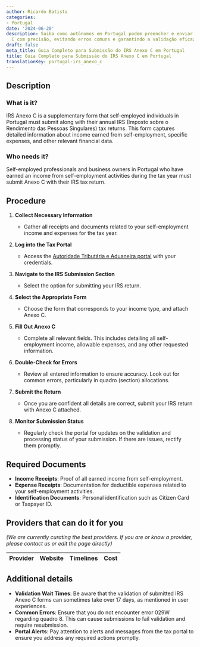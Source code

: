 ```yaml
---
author: Ricardo Batista
categories:
- Portugal
date: '2024-06-20'
description: Saiba como autônomos em Portugal podem preencher e enviar o IRS Anexo
  C com precisão, evitando erros comuns e garantindo a validação eficaz.
draft: false
meta_title: Guia Completo para Submissão do IRS Anexo C em Portugal
title: Guia Completo para Submissão do IRS Anexo C em Portugal
translationKey: portugal-irs_anexo_c
---
```



## Description
### What is it?
IRS Anexo C is a supplementary form that self-employed individuals in Portugal must submit along with their annual IRS (Imposto sobre o Rendimento das Pessoas Singulares) tax returns. This form captures detailed information about income earned from self-employment, specific expenses, and other relevant financial data.

### Who needs it?
Self-employed professionals and business owners in Portugal who have earned an income from self-employment activities during the tax year must submit Anexo C with their IRS tax return.

## Procedure
1. **Collect Necessary Information**
    - Gather all receipts and documents related to your self-employment income and expenses for the tax year.
    
2. **Log into the Tax Portal**
    - Access the [Autoridade Tributária e Aduaneira portal](https://www.portaldasfinancas.gov.pt/) with your credentials.

3. **Navigate to the IRS Submission Section**
    - Select the option for submitting your IRS return.

4. **Select the Appropriate Form**
    - Choose the form that corresponds to your income type, and attach Anexo C.
    
5. **Fill Out Anexo C**
    - Complete all relevant fields. This includes detailing all self-employment income, allowable expenses, and any other requested information.
    
6. **Double-Check for Errors**
    - Review all entered information to ensure accuracy. Look out for common errors, particularly in quadro (section) allocations.
    
7. **Submit the Return**
    - Once you are confident all details are correct, submit your IRS return with Anexo C attached.
    
8. **Monitor Submission Status**
    - Regularly check the portal for updates on the validation and processing status of your submission. If there are issues, rectify them promptly.

## Required Documents
- **Income Receipts**: Proof of all earned income from self-employment.
- **Expense Receipts**: Documentation for deductible expenses related to your self-employment activities.
- **Identification Documents**: Personal identification such as Citizen Card or Taxpayer ID.

## Providers that can do it for you
_(We are currently curating the best providers. If you are or know a provider, please contact us or edit the page directly)_

| Provider        |     Website     |     Timelines    |       Cost      |
| --------------- | --------------- |  :-------------: | :-------------: |

## Additional details
- **Validation Wait Times**: Be aware that the validation of submitted IRS Anexo C forms can sometimes take over 17 days, as mentioned in user experiences.
- **Common Errors**: Ensure that you do not encounter error 029W regarding quadro 8. This can cause submissions to fail validation and require resubmission.
- **Portal Alerts**: Pay attention to alerts and messages from the tax portal to ensure you address any required actions promptly.